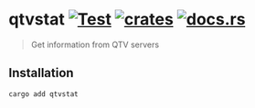 # qtvstat [![Test](https://github.com/vikpe/qtvstat/actions/workflows/test.yml/badge.svg?branch=main)](https://github.com/vikpe/qtvstat/actions/workflows/test.yml) [![crates](https://img.shields.io/crates/v/qtvstat)](https://crates.io/crates/qtvstat) [![docs.rs](https://img.shields.io/docsrs/qtvstat)](https://docs.rs/qtvstat/)

> Get information from QTV servers

## Installation

```shell
cargo add qtvstat
```
